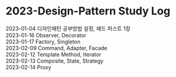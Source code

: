 # 2023-Design-Pattern Study Log

2023-01-04  디자인패턴 공부방법 설정, 헤드 퍼스트 1장<br>
2023-01-16  Observer, Decorator<br>
2023-01-17  Factory, Singleton<br>
2023-02-09  Command, Adapter, Facade<br>
2023-02-12  Template Method, Iterator<br>
2023-02-13  Composite, State, Strategy<br>
2023-02-14  Proxy<br>